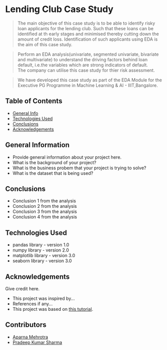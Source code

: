 # Lending Club Case Study
> The main objective of this case study is to be able to identify risky loan applicants for the lending club.
 Such that these loans can be identified at th early stages and minimised thereby cutting down the amount of credit loss. 
Identification of such applicants using EDA is the aim of this case study.   

>Perform an EDA analysis(univariate, segmented univariate, bivariate and multivariate) to understand the driving factors
behind loan default, i.e.the variables which are strong indicators of default.  
The company can utilise this case study for thier risk assessment.

>We have developed this case study as part of the EDA Module for the Executive PG Programme in Machine Learning & AI - IIIT,Bangalore.



## Table of Contents
* [General Info](#general-information)
* [Technologies Used](#technologies-used)
* [Conclusions](#conclusions)
* [Acknowledgements](#acknowledgements)

<!-- You can include any other section that is pertinent to your problem -->

## General Information
- Provide general information about your project here.
- What is the background of your project?
- What is the business probem that your project is trying to solve?
- What is the dataset that is being used?

<!-- You don't have to answer all the questions - just the ones relevant to your project. -->

## Conclusions
- Conclusion 1 from the analysis
- Conclusion 2 from the analysis
- Conclusion 3 from the analysis
- Conclusion 4 from the analysis

<!-- You don't have to answer all the questions - just the ones relevant to your project. -->


## Technologies Used
- pandas library - version 1.0
- numpy library - version 2.0
- matplotlib library - version 3.0
- seaborn library - version 3.0

<!-- As the libraries versions keep on changing, it is recommended to mention the version of library used in this project -->

## Acknowledgements
Give credit here.
- This project was inspired by...
- References if any...
- This project was based on [this tutorial](https://www.example.com).


## Contributors
- <a href="https://github.com/#/">Aparna Mehrotra</a>
- <a href="https://github.com/pradeepksharma22/">Pradeep Kumar Sharma</a>


<!-- Optional -->
<!-- ## License -->
<!-- This project is open source and available under the [... License](). -->

<!-- You don't have to include all sections - just the one's relevant to your project -->
